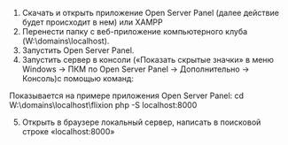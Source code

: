 1. Скачать и открыть приложение Open Server Panel (далее действие будет происходит в нем) или XAMPP
2. Перенести папку с веб-приложение компьютерного клуба (W:\domains\localhost).
3. Запустить Open Server Panel.
4. Запустить сервер в консоли («Показать скрытые значки» в меню Windows -> ПКМ по Open Server Panel -> Дополнительно -> Консоль)с помощью команд:

Показывается на примере приложения Open Server Panel:
cd W:\domains\localhost\flixion
php -S localhost:8000

5. Открыть в браузере локальный сервер, написать в поисковой строке «localhost:8000»